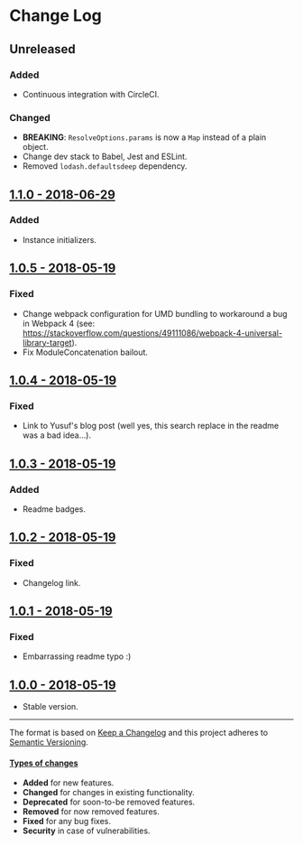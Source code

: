 # Change Log

## Unreleased

### Added

- Continuous integration with CircleCI.

### Changed

- **BREAKING**: `ResolveOptions.params` is now a `Map` instead of a plain object.
- Change dev stack to Babel, Jest and ESLint.
- Removed `lodash.defaultsdeep` dependency.

## [1.1.0 - 2018-06-29](https://github.com/alonrbar/peppermint-di/tree/v1.1.0)

### Added

- Instance initializers.

## [1.0.5 - 2018-05-19](https://github.com/alonrbar/peppermint-di/tree/v1.0.5)

### Fixed

- Change webpack configuration for UMD bundling to workaround a bug in Webpack 4 (see: https://stackoverflow.com/questions/49111086/webpack-4-universal-library-target).
- Fix ModuleConcatenation bailout.

## [1.0.4 - 2018-05-19](https://github.com/alonrbar/peppermint-di/tree/v1.0.4)

### Fixed

- Link to Yusuf's blog post (well yes, this search replace in the readme was a bad idea...).

## [1.0.3 - 2018-05-19](https://github.com/alonrbar/peppermint-di/tree/v1.0.3)

### Added

- Readme badges.

## [1.0.2 - 2018-05-19](https://github.com/alonrbar/peppermint-di/tree/v1.0.2)

### Fixed

- Changelog link.

## [1.0.1 - 2018-05-19](https://github.com/alonrbar/peppermint-di/tree/v1.0.1)

### Fixed

- Embarrassing readme typo :)

## [1.0.0 - 2018-05-19](https://github.com/alonrbar/peppermint-di/tree/v1.0.0)

- Stable version.

---

The format is based on [Keep a Changelog](http://keepachangelog.com/) and this project adheres to [Semantic Versioning](http://semver.org/).

#### [Types of changes](http://keepachangelog.com)

- **Added** for new features.
- **Changed** for changes in existing functionality.
- **Deprecated** for soon-to-be removed features.
- **Removed** for now removed features.
- **Fixed** for any bug fixes.
- **Security** in case of vulnerabilities.